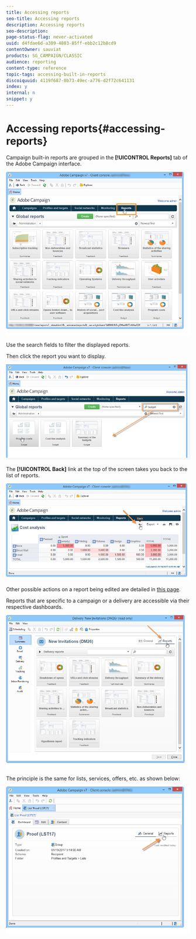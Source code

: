 ```yaml
---
title: Accessing reports
seo-title: Accessing reports
description: Accessing reports
seo-description: 
page-status-flag: never-activated
uuid: d4fdae6d-a309-4803-85ff-ebb2c12b8cd9
contentOwner: sauviat
products: SG_CAMPAIGN/CLASSIC
audience: reporting
content-type: reference
topic-tags: accessing-built-in-reports
discoiquuid: 4119f687-0b73-49ec-a776-d2f72c641131
index: y
internal: n
snippet: y
---
```


# Accessing reports{#accessing-reports}

Campaign built-in reports are grouped in the **[!UICONTROL Reports]** tab of the Adobe Campaign interface.

![](assets/reporting_access_from_home.png)

Use the search fields to filter the displayed reports.

Then click the report you want to display.

![](assets/reporting_edit_a_report.png)

The **[!UICONTROL Back]** link at the top of the screen takes you back to the list of reports.

![](assets/reporting_back_button.png)

Other possible actions on a report being edited are detailed in [this page](https://helpx.adobe.com/campaign/classic/reporting/using/actions-on-reports.html).

Reports that are specific to a campaign or a delivery are accessible via their respective dashboards.

![](assets/reporting_on_a_delivery.png)

The principle is the same for lists, services, offers, etc. as shown below:

![](assets/reporting_on_an_offer.png)


